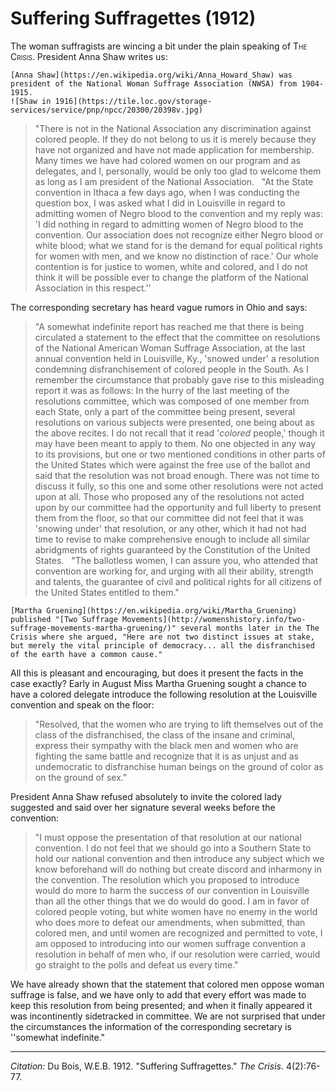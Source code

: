 <!--
title:   Suffering Suffragettes
author:  Du Bois, W.E.B.
journal: The Crisis
year:    1912
volume:  4
issue:   2
pages:   76-77
-->
# Suffering Suffragettes (1912)

The woman suffragists are wincing a bit under the plain speaking of  <span style="font-variant:small-caps;">The Crisis</span>. President Anna Shaw writes us:

```{margin}
[Anna Shaw](https://en.wikipedia.org/wiki/Anna_Howard_Shaw) was president of the National Woman Suffrage Association (NWSA) from 1904-1915.
![Shaw in 1916](https://tile.loc.gov/storage-services/service/pnp/npcc/20300/20398v.jpg)
```
> "There is not in the National Association any discrimination against colored people. If they do not belong to us it is merely because they have not organized and have not made application for membership. Many times we have had colored women on our program and as delegates, and I, personally, would be only too glad to welcome them as long as I am president of the National Association.
> &nbsp;
>  "At the State convention in Ithaca a few days ago, when I was conducting the question box, I was asked what I did in Louisville in regard to admitting women of Negro blood to the convention and my reply was: 'I did nothing in regard to admitting women of Negro blood to the convention. Our association does not recognize either Negro blood or white blood; what we stand for is the demand for equal political rights for women with men, and we know no distinction of race.' Our whole contention is for justice to women, white and colored, and I do not think it will be possible ever to change the platform of the National Association in this respect.''

The corresponding secretary has heard vague rumors in Ohio and says:

>  "A somewhat indefinite report has reached me that there is being circulated a statement to the effect that the committee on resolutions of the National American Woman Suffrage Association, at the last annual convention held in Louisville, Ky., 'snowed under' a resolution condemning disfranchisement of colored people in the South. As I remember the circumstance that probably gave rise to this misleading report it was as follows: In the hurry of the last meeting of the resolutions committee, which was composed of one member from each State, only a part of the committee being present, several resolutions on various subjects were presented, one being about as the above recites. I do not recall that it read '*colored* people,' though it may have been meant to apply to them. No one objected in any way to its provisions, but one or two mentioned conditions in other parts of the United States which were against the free use of the ballot and said that the resolution was not broad enough. There was not time to discuss it fully, so this one and some other resolutions were not acted upon at all. Those who proposed any of the resolutions not acted upon by our committee had the opportunity and full liberty to present them from the floor, so that our committee did not feel that it was 'snowing under' that resolution, or any other, which it had not had time to revise to make comprehensive enough to include all similar abridgments of rights guaranteed by the Constitution of the United States.
> &nbsp;
>  "The ballotless women, I can assure you, who attended that convention are working for, and urging with all their ability, strength and talents, the guarantee of civil and political rights for all citizens of the United States entitled to them."

```{margin}
[Martha Gruening](https://en.wikipedia.org/wiki/Martha_Gruening) published "[Two Suffrage Movements](http://womenshistory.info/two-suffrage-movements-martha-gruening/)" several months later in the The Crisis where she argued, "Here are not two distinct issues at stake, but merely the vital principle of democracy... all the disfranchised of the earth have a common cause."
```
All this is pleasant and encouraging, but does it present the facts in the case exactly? Early in August Miss Martha Gruening sought a chance to have a colored delegate introduce the following resolution at the Louisville convention and speak on the floor:

>  "Resolved, that the women who are trying to lift themselves out of the class of the disfranchised, the class of the insane and criminal, express their sympathy with the black men and women who are fighting the same battle and recognize that it is as unjust and as undemocratic to disfranchise human beings on the ground of color as on the ground of sex."

President Anna Shaw refused absolutely to invite the colored lady suggested and said over her signature several weeks before the convention:

>  "I must oppose the presentation of that resolution at our national convention. I do not feel that we should go into a Southern State to hold our national convention and then introduce any subject which we know beforehand will do nothing but create discord and inharmony in the convention. The resolution which you proposed to introduce would do more to harm the success of our convention in Louisville than all the other things that we do would do good. I am in favor of colored people voting, but white women have no enemy in the world who does more to defeat our amendments, when submitted, than colored men, and until women are recognized and permitted to vote, I am opposed to introducing into our women suffrage convention a resolution in behalf of men who, if our resolution were carried, would go straight to the polls and defeat us every time."

We have already shown that the statement that colored men oppose woman suffrage is false, and we have only to add that every effort was made to keep this resolution from being presented; and when it finally appeared it was incontinently sidetracked in committee. We are not surprised that under the circumstances the information of the corresponding secretary is ''somewhat indefinite."

______________
*Citation:* Du Bois, W.E.B. 1912. "Suffering Suffragettes." *The Crisis*. 4(2):76-77.
